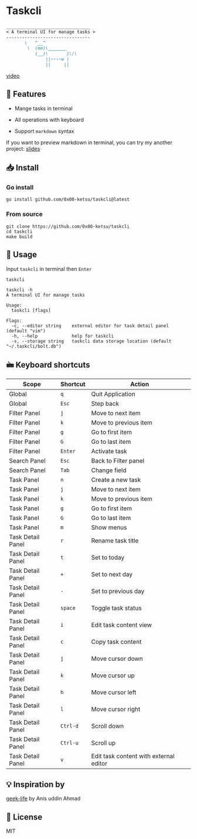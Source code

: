 # Taskcli

 ```markdown
 ________________________________
< A terminal UI for manage tasks >
 --------------------------------
        \   ^__^
         \  (oo)\_______
            (__)\       )\/\
                ||----w |
                ||     ||
 ```

[video](https://user-images.githubusercontent.com/16932133/196026551-b9b51e25-a35f-4f4c-bb38-aff134277564.mp4)

## 🌟 Features

- Mange tasks in terminal

- All operations with keyboard

- Support `markdown` syntax

If you want to preview markdown in terminal, you can try my another project:
[slides](https://github.com/0x00-ketsu/slides)

## 📥 Install

### Go install

```shell
go install github.com/0x00-ketsu/taskcli@latest
```

### From source

```shell
git clone https://github.com/0x00-ketsu/taskcli
cd taskcli
make build
```

## 🔭 Usage

Input `taskcli` in terminal then `Enter`

```shell
taskcli
```

```shell
taskcli -h
A terminal UI for manage tasks

Usage:
  taskcli [flags]

Flags:
  -c, --editor string    external editor for task detail panel (default "vim")
  -h, --help             help for taskcli
  -s, --storage string   taskcli data storage location (default "~/.taskcli/bolt.db")
```

## 🖮 Keyboard shortcuts

| Scope    | Shortcut    | Action    |
|---------------- | --------------- | --------------- |
| Global    | `q`    | Quit Application    |
| Global    | `Esc`    |   Step back  |
|  Filter Panel   | `j`    |  Move to next item   |
|  Filter Panel   | `k`    |  Move to previous item   |
|  Filter Panel   |   `g`  |  Go to first item   |
|  Filter Panel   |   `G`  |  Go to last item   |
|  Filter Panel   |   `Enter`  | Activate task    |
|  Search Panel   |   `Esc`  |  Back to Filter panel   |
|  Search Panel   |   `Tab`  | Change field    |
|  Task Panel   | `n`    | Create a new task    |
|  Task Panel   | `j`    | Move to next item    |
|  Task Panel   | `k`    | Move to previous item    |
|  Task Panel  |  `g`   |  Go to first item   |
|  Task Panel  |  `G`   |  Go to last item   |
|  Task Panel  |  `m`   |  Show menus   |
|  Task Detail Panel   |  `r`   | Rename task title    |
|  Task Detail Panel   |  `t`   | Set to today    |
|  Task Detail Panel   |  `+`   | Set to next day    |
|  Task Detail Panel   |  `-`   | Set to previous day    |
|  Task Detail Panel   |  `space`   | Toggle task status    |
|  Task Detail Panel   |  `i`   | Edit task content view    |
|  Task Detail Panel   |  `c`   |  Copy task content   |
|  Task Detail Panel   |  `j`   |  Move cursor down   |
|  Task Detail Panel   |  `k`   |  Move cursor up   |
|  Task Detail Panel   |  `h`   |  Move cursor left  |
|  Task Detail Panel   |  `l`   |  Move cursor right  |
|  Task Detail Panel   |  `Ctrl-d`   |  Scroll down  |
|  Task Detail Panel   |  `Ctrl-u`   |  Scroll up  |
|  Task Detail Panel   |  `v`   |  Edit task content with external editor  |

## 💡 Inspiration by

[geek-life](https://github.com/ajaxray/geek-life) by Anis uddin Ahmad

## 🔖 License

MIT
